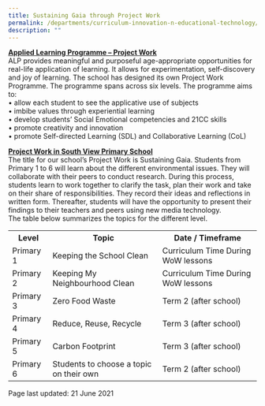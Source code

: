 ```yaml
---
title: Sustaining Gaia through Project Work
permalink: /departments/curriculum-innovation-n-educational-technology/sustaining-gaia-through-project-work
description: ""
---
```

<p><strong><u>Applied Learning Programme &ndash; Project Work<br /></u></strong>ALP provides meaningful and purposeful age-appropriate opportunities for real-life application of learning. It allows for experimentation, self-discovery and joy of learning. The school has designed its own Project Work Programme. The programme spans across six levels. The programme aims to:<br />&bull; allow each student to see the applicative use of subjects<br />&bull; imbibe values through experiential learning<br />&bull; develop students&rsquo; Social Emotional competencies and 21CC skills<br />&bull; promote creativity and innovation&nbsp;<br />&bull; promote Self-directed Learning (SDL) and Collaborative Learning (CoL)</p>
<p><strong><u>Project Work in South View Primary School<br /></u></strong>The title for our school&rsquo;s Project Work is Sustaining Gaia. Students from Primary 1 to 6 will learn about the different environmental issues. They will collaborate with their peers to conduct research. During this process, students learn to work together to clarify the task, plan their work and take on their share of responsibilities. They record their ideas and reflections in written form. Thereafter, students will have the opportunity to present their findings to their teachers and peers using new media technology.<br />The table below summarizes the topics for the different level.</p>
</div>
<table>
<tbody>
<tr>
<th>Level</th>
<th>Topic</th>
<th>Date / Timeframe</th>
</tr>
<tr>
<td>Primary 1</td>
<td>Keeping the School Clean</td>
<td>Curriculum Time During WoW lessons</td>
</tr>
<tr>
<td>Primary 2</td>
<td>Keeping My Neighbourhood Clean</td>
<td>Curriculum Time During WoW lessons</td>
</tr>
<tr>
<td>Primary 3</td>
<td>Zero Food Waste&nbsp;</td>
<td>Term 2 (after school)</td>
</tr>
<tr>
<td>Primary 4</td>
<td>Reduce, Reuse, Recycle&nbsp;</td>
<td>Term 3 (after school)</td>
</tr>
<tr>
<td>Primary 5</td>
<td>Carbon Footprint&nbsp;</td>
<td>Term 3 (after school)</td>
</tr>
<tr>
<td>Primary 6</td>
<td>Students to choose a topic on their own</td>
<td>Term 2 (after school)</td>
</tr>
</tbody>
</table>
<p>Page last updated: 21 June 2021</p>